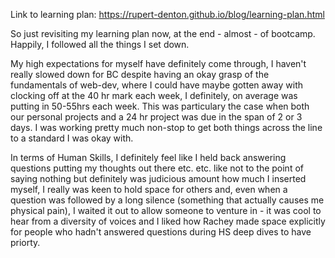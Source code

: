 Link to learning plan: https://rupert-denton.github.io/blog/learning-plan.html

So just revisiting my learning plan now, at the end - almost - of bootcamp. Happily, I followed all the things I set down. 

My high expectations for myself have definitely come through, I haven't really slowed down for BC despite having an okay grasp of 
the fundamentals of web-dev, where I could have maybe gotten away with clocking off at the 40 hr mark each week, I definitely, on average was putting in 50-55hrs each week. This was particulary the case when both our personal projects and a 24 hr project was due in the span of 2 or 3 days. I was working pretty much non-stop to get both things across the line to a standard I was okay with.

In terms of Human Skills, I definitely feel like I held back answering questions putting my thoughts out there etc. etc. like not to the point of saying nothing but definitely was judicious amount how much I inserted myself, I really was keen to hold space for others and, even when a question was followed by a long silence (something that actually causes me physical pain), I waited it out to allow someone to venture in - it was cool to hear from a diversity of voices and I liked how Rachey made space explicitly for people who hadn't answered questions during HS deep dives to have priorty.